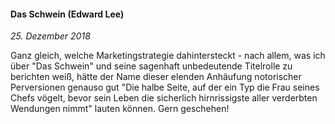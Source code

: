 #### Das Schwein (Edward Lee)

_25. Dezember 2018_

Ganz gleich, welche Marketingstrategie dahintersteckt - nach allem, was ich über "Das Schwein" und seine sagenhaft unbedeutende Titelrolle zu berichten weiß, hätte der Name dieser elenden Anhäufung notorischer Perversionen genauso gut "Die halbe Seite, auf der ein Typ die Frau seines Chefs vögelt, bevor sein Leben die sicherlich hirnrissigste aller verderbten Wendungen nimmt" lauten können. Gern geschehen!
